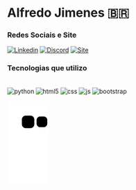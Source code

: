 
# Alfredo Jimenes 🇧🇷

### Redes Sociais e Site

[![Linkedin](https://img.shields.io/badge/LinkedIn-0077B5?style=for-the-badge&logo=linkedin&logoColor=white)](https://www.linkedin.com/in/alfredo-jimenes-a4b3061ab/)
[![Discord](https://img.shields.io/badge/Discord-7289DA?style=for-the-badge&logo=discord&logoColor=white)](https://discord.gg/pUwRpkgUur)
[![Site](https://img.shields.io/badge/website-000000?style=for-the-badge&logo=About.me&logoColor=white)](https://alfredojimenes.com/)

<!-- Estatísticas 
[![Jimenes30's GitHub stats](https://github-readme-stats.vercel.app/api?username=Jimenes30&locale=pt-br&count_private=true&show_icons=true&theme=github_dark)](https://github.com/Jimenes30)
<!-- [![Top Langs](https://github-readme-stats.vercel.app/api/top-langs/?username=Jimenes30&layout=compact&locale=pt-br&theme=github_dark)](https://github.com/Jimenes30) -->
<!-- [![Top Langs](https://github-readme-stats.vercel.app/api/top-langs/?username=Jimenes30&locale=pt-br&theme=github_dark)](https://github.com/Jimenes30) -->
<!-- [![repositoriocard](https://github-readme-stats.vercel.app/api/pin/?username=Jimenes30&repo=repositorio1&theme=github_dark&show_owner=true)](https://github.com/Jimenes30) -->



### Tecnologias que utilizo

<div style="display: inline_block"><br>
  
  <img align="center" alt="python" src="https://img.shields.io/badge/Python-14354C?style=for-the-badge&logo=python&logoColor=white">
  <img align="center" alt="html5" src="https://img.shields.io/badge/HTML5-E34F26?style=for-the-badge&logo=html5&logoColor=white">
  <img align="center" alt="css" src="https://img.shields.io/badge/CSS3-1572B6?style=for-the-badge&logo=css3&logoColor=white">
  <img align="center" alt="js" src="https://img.shields.io/badge/JavaScript-323330?style=for-the-badge&logo=javascript&logoColor=F7DF1E">
  <img align="center" alt="bootstrap" src="https://img.shields.io/badge/Bootstrap-563D7C?style=for-the-badge&logo=bootstrap&logoColor=white">
  

</div>

![Snake animation](https://github.com/Jimenes30/Jimenes30/blob/output/github-contribution-grid-snake.svg)


